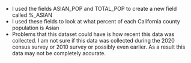 - I used the fields ASIAN_POP and TOTAL_POP to create a new field called %_ASIAN
- I used these fields to look at what percent of each California county population is Asian 
- Problems that this dataset could have is how recent this data was collected. I am not sure if this data was collected during the 2020 census survey or 2010 survey or possibly even earlier. As a result this data may not be completely accurate.
